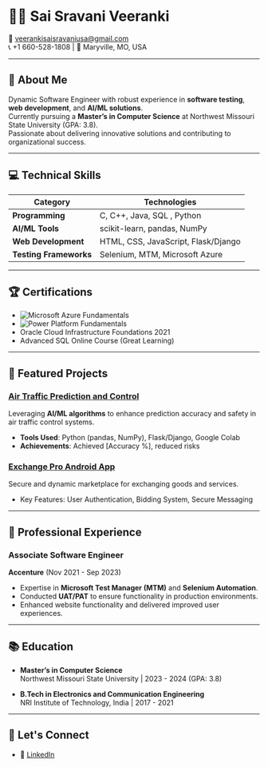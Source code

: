 # 👩‍💻 Sai Sravani Veeranki  

📧 veerankisaisravaniusa@gmail.com  
📞 +1 660-528-1808 | 📍 Maryville, MO, USA  

---

## 🌟 About Me  
Dynamic Software Engineer with robust experience in **software testing**, **web development**, and **AI/ML solutions**.  
Currently pursuing a **Master’s in Computer Science** at Northwest Missouri State University (GPA: 3.8).  
Passionate about delivering innovative solutions and contributing to organizational success.  

---

## 💻 Technical Skills  

| **Category**          | **Technologies**                     |
|------------------------|--------------------------------------|
| **Programming**        | C, C++, Java, SQL , Python       |
| **AI/ML Tools**        | scikit-learn, pandas, NumPy         |
| **Web Development**    | HTML, CSS, JavaScript, Flask/Django |
| **Testing Frameworks** | Selenium, MTM, Microsoft Azure      |

---

## 🏆 Certifications  

- ![Microsoft Azure Fundamentals](https://www.credly.com/)  
- ![Power Platform Fundamentals](https://www.credly.com/)  
- Oracle Cloud Infrastructure Foundations 2021  
- Advanced SQL Online Course (Great Learning)  

---

## 🚀 Featured Projects  

### **[Air Traffic Prediction and Control](#)**  
Leveraging **AI/ML algorithms** to enhance prediction accuracy and safety in air traffic control systems.  
- **Tools Used**: Python (pandas, NumPy), Flask/Django, Google Colab  
- **Achievements**: Achieved [Accuracy %], reduced risks  

### **[Exchange Pro Android App](#)**  
Secure and dynamic marketplace for exchanging goods and services.  
- Key Features: User Authentication, Bidding System, Secure Messaging  

---

## 🏢 Professional Experience  

### Associate Software Engineer  
**Accenture** (Nov 2021 - Sep 2023)  
- Expertise in **Microsoft Test Manager (MTM)** and **Selenium Automation**.  
- Conducted **UAT/PAT** to ensure functionality in production environments.  
- Enhanced website functionality and delivered improved user experiences.  

---

## 📚 Education  

- **Master’s in Computer Science**  
  Northwest Missouri State University | 2023 - 2024 (GPA: 3.8)  

- **B.Tech in Electronics and Communication Engineering**  
  NRI Institute of Technology, India | 2017 - 2021  

---

## 🔗 Let's Connect  

- 💼 [LinkedIn](www.linkedin.com/in/sai-sravani-veeranki-38092022b)  

